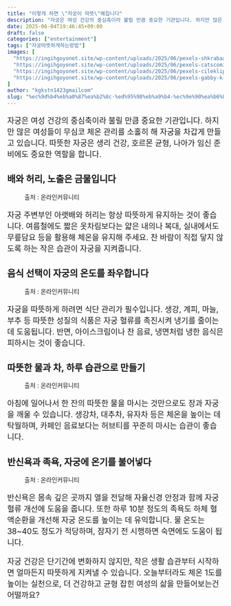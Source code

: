 ```yaml
---
title: "이렇게 하면 \"자궁이 따뜻\"해집니다"
description: "자궁은 여성 건강의 중심축이라 불릴 만큼 중요한 기관입니다. 하지만 많은 여성들이 무심코 체온 관리를 소홀히 해 자궁을 차갑게 만들고 있습니다. 따뜻한 자궁은 생리 건강, 호르몬 균형, 나아가 임신 준비에도 중요한 역할을 합니다."
date: 2025-06-04T19:46:45+09:00
draft: false
categories: ["entertainment"]
tags: ["자궁따뜻하게하는방법"]
images: [
  "https://ingihgoyonet.site/wp-content/uploads/2025/06/pexels-shkrabaanthony-4397265-669x1024.jpg"
  "https://ingihgoyonet.site/wp-content/uploads/2025/06/pexels-catscoming-750948-1-1024x683.jpg"
  "https://ingihgoyonet.site/wp-content/uploads/2025/06/pexels-cileklipalet-28882698-1024x683.jpg"
  "https://ingihgoyonet.site/wp-content/uploads/2025/06/pexels-gabby-k-6621188-683x1024.jpg"
]
author: "kgkstn1423gmailcom"
slug: "%ec%9d%b4%eb%a0%87%ea%b2%8c-%ed%95%98%eb%a9%b4-%ec%9e%90%ea%b6%81%ec%9d%b4-%eb%94%b0%eb%9c%bb%ed%95%b4%ec%a7%91%eb%8b%88%eb%8b%a4"
---
```


<p style="font-size:18px">자궁은 여성 건강의 중심축이라 불릴 만큼 중요한 기관입니다. 하지만 많은 여성들이 무심코 체온 관리를 소홀히 해 자궁을 차갑게 만들고 있습니다. 따뜻한 자궁은 생리 건강, 호르몬 균형, 나아가 임신 준비에도 중요한 역할을 합니다.</p> <h2 >배와 허리, 노출은 금물입니다</h2> <figure ><img src="https://ingihgoyonet.site/wp-content/uploads/2025/06/pexels-shkrabaanthony-4397265-669x1024.jpg" alt="" style="aspect-ratio:16/9;object-fit:cover"/><figcaption >출처 : 온라인커뮤니티</figcaption></figure> <p style="font-size:18px">자궁 주변부인 아랫배와 허리는 항상 따뜻하게 유지하는 것이 좋습니다. 여름철에도 짧은 옷차림보다는 얇은 내의나 복대, 실내에서도 무릎담요 등을 활용해 체온을 유지해 주세요. 찬 바람이 직접 닿지 않도록 하는 작은 습관이 자궁을 지켜줍니다.</p> <h2 >음식 선택이 자궁의 온도를 좌우합니다</h2> <figure ><img src="https://ingihgoyonet.site/wp-content/uploads/2025/06/pexels-catscoming-750948-1-1024x683.jpg" alt="" style="aspect-ratio:16/9;object-fit:cover"/><figcaption >출처 : 온라인커뮤니티</figcaption></figure> <p style="font-size:18px">자궁을 따뜻하게 하려면 식단 관리가 필수입니다. 생강, 계피, 마늘, 부추 등 따뜻한 성질의 식품은 자궁 혈류를 촉진시켜 냉기를 줄이는 데 도움됩니다. 반면, 아이스크림이나 찬 음료, 냉면처럼 냉한 음식은 피하시는 것이 좋습니다.</p> <h2 >따뜻한 물과 차, 하루 습관으로 만들기</h2> <figure ><img src="https://ingihgoyonet.site/wp-content/uploads/2025/06/pexels-cileklipalet-28882698-1024x683.jpg" alt="" style="aspect-ratio:16/9;object-fit:cover"/><figcaption >출처 : 온라인커뮤니티</figcaption></figure> <p style="font-size:18px">아침에 일어나서 한 잔의 따뜻한 물을 마시는 것만으로도 장과 자궁을 깨울 수 있습니다. 생강차, 대추차, 유자차 등은 체온을 높이는 데 탁월하며, 카페인 음료보다는 허브티를 꾸준히 마시는 습관이 좋습니다.</p> <h2 >반신욕과 족욕, 자궁에 온기를 불어넣다</h2> <figure ><img src="https://ingihgoyonet.site/wp-content/uploads/2025/06/pexels-gabby-k-6621188-683x1024.jpg" alt="" style="aspect-ratio:16/9;object-fit:cover"/><figcaption >출처 : 온라인커뮤니티</figcaption></figure> <p style="font-size:18px">반신욕은 몸속 깊은 곳까지 열을 전달해 자율신경 안정과 함께 자궁 혈류 개선에 도움을 줍니다. 또한 하루 10분 정도의 족욕도 하체 혈액순환을 개선해 자궁 온도를 높이는 데 유익합니다. 물 온도는 38~40도 정도가 적당하며, 잠자기 전 시행하면 숙면에도 도움이 됩니다.</p> <p style="font-size:18px">자궁 건강은 단기간에 변화하지 않지만, 작은 생활 습관부터 시작하면 얼마든지 따뜻하게 지켜낼 수 있습니다. 오늘부터라도 체온 1도를 높이는 실천으로, 더 건강하고 균형 잡힌 여성의 삶을 만들어보는건 어떨까요?</p>